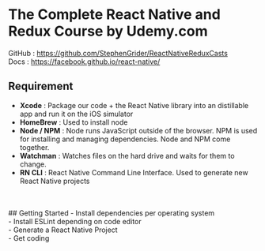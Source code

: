 # The Complete React Native and Redux Course by Udemy.com

GitHub : https://github.com/StephenGrider/ReactNativeReduxCasts<br>
Docs : https://facebook.github.io/react-native/


## Requirement
  - <b>Xcode</b> : Package our code + the React Native library into an distillable app and run it on the iOS simulator
  - <b>HomeBrew</b> : Used to install node
  - <b>Node / NPM</b> : Node runs JavaScript outside of the browser. NPM is used for installing and managing dependencies. Node and NPM come together.
  - <b>Watchman</b> : Watches files on the hard drive and waits for them to change.
  - <b>RN CLI</b> : React Native Command Line Interface. Used to generate new React Native projects
<br>
<br>
## Getting Started
  - Install dependencies per operating system<br>
  - Install ESLint depending on code editor<br>
  - Generate a React Native Project<br>
  - Get coding<br>



